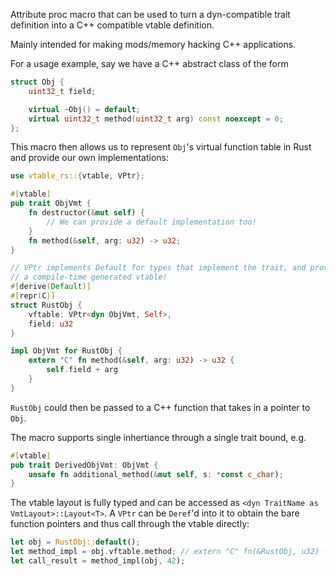Attribute proc macro that can be used to turn a dyn-compatible trait definition
into a C++ compatible vtable definition. 

Mainly intended for making mods/memory hacking C++ applications.

For a usage example, say we have a C++ abstract class of the form
```cpp
struct Obj {
    uint32_t field;

    virtual ~Obj() = default;
    virtual uint32_t method(uint32_t arg) const noexcept = 0;
};
```

This macro then allows us to represent `Obj`'s virtual function table in Rust
and provide our own implementations:

```rs
use vtable_rs::{vtable, VPtr};

#[vtable]
pub trait ObjVmt {
    fn destructor(&mut self) {
        // We can provide a default implementation too!
    }
    fn method(&self, arg: u32) -> u32;
}

// VPtr implements Default for types that implement the trait, and provides
// a compile-time generated vtable!
#[derive(Default)]
#[repr(C)]
struct RustObj {
    vftable: VPtr<dyn ObjVmt, Self>,
    field: u32
}

impl ObjVmt for RustObj {
    extern "C" fn method(&self, arg: u32) -> u32 {
        self.field + arg
    }
}

```

`RustObj` could then be passed to a C++ function that takes in a pointer to `Obj`.

The macro supports single inhertiance through a single trait bound, e.g.

```rs
#[vtable]
pub trait DerivedObjVmt: ObjVmt {
    unsafe fn additional_method(&mut self, s: *const c_char);
}
```

The vtable layout is fully typed and can be accessed as `<dyn TraitName as VmtLayout>::Layout<T>`.
A `VPtr` can be `Deref`'d into it to obtain the bare function pointers and thus call through
the vtable directly:

```rs
let obj = RustObj::default();
let method_impl = obj.vftable.method; // extern "C" fn(&RustObj, u32) -> u32
let call_result = method_impl(obj, 42);
```